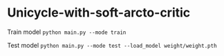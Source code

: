 # Unicycle-with-soft-arcto-critic

Train model
    `python main.py --mode train`

Test model
    `python main.py --mode test --load_model weight/weight.pth`
